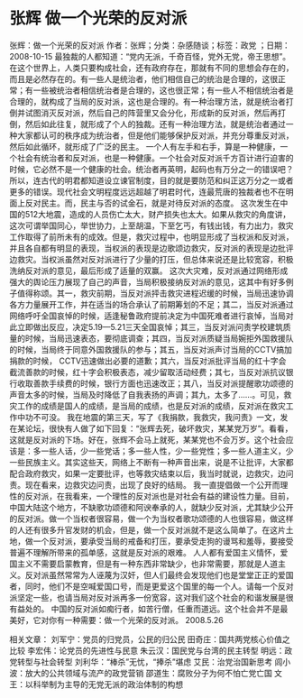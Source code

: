 # 张辉  做一个光荣的反对派

张辉：做一个光荣的反对派
作者：张辉；分类：杂感随谈；标签：政党 ；日期：2008-10-15
最独裁的人都知道：“党内无派，千奇百怪，党外无党，帝王思想”。 在这个世界上，人类只要构成社会，还有政府存在，那就有不同的思想会存在的，而且是必然存在的。有一些人是统治者，他们相信自己的统治是合理的，这很正常；有一些被统治者相信统治者是合理的，这也很正常；有一些人不相信统治者是合理的，就构成了当局的反对派，这也是合理的。有一种治理方法，就是统治者打倒并试图消灭反对派，然后自己的阵营里又会分化，形成新的反对派，然后再打倒，然后如此往复，就形成了个人的独裁。还有一种治理方法，就是统治者通过一种大家都认可的秩序成为统治者，但是他们能够保护反对派，并充分尊重反对派，然后如此循环，就形成了广泛的民主。
一个人有左手和右手，算是一种健康，一个社会有统治者和反对派，也是一种健康。一个社会对反对派千方百计进行迫害的时候，它必然不是一个健康的社会。统治者再英明，起码也有万分之一的错误吧？所以，连古代的明君都知道设立谏官制度，目的就是要防范和纠正这万分之一或者更多的错误。现代社会文明程度远远超越了明君时代，连最荒唐的独裁者也不在明面上反对民主。而，民主与否的试金石，就是对待反对派的态度。
这次发生在中国的512大地震，造成的人员伤亡太大，财产损失也太大。如果从救灾的角度讲，这次可谓举国同心，举世协力，上至胡温，下至乞丐，有钱出钱，有力出力，救灾工作取得了前所未有的成效。但是，救灾过程中，也明显形成了当权派和反对派，并且各自都有明显的表现，当权派的表现是边歌颂边救灾，反对派的表现是边批评边救灾。当权派虽然对反对派进行了少量的打压，但总体来说还是比较宽容，积极洗纳反对派的意见，最后形成了适量的双赢。
这次大灾难，反对派通过网络形成强大的舆论压力展现了自己的声音，当局积极接纳反对派的意见，这其中有好多例子值得称颂。其一，救灾前期，当反对派抨击救灾进程迟缓的时候，当局迅速协调各方力量展开工作，并在适当的场合承认了前期筹划的不足；其二，当反对派通过网络呼吁全国哀悼的时候，适逢秘鲁政府提前决定为中国死难者进行哀悼，当局对此立即做出反应，决定5.19—5.21三天全国哀悼；其三，当反对派问责学校建筑质量的时候，当局迅速表态，要彻底调查；其四，当反对派质疑当局婉拒外国救援队的时候，当局终于同意外国救援队的参与；其五，当反对派声讨当局的CCTV搞加捐款的时候， CCTV迅速做出必要的道歉；其六，当反对派批评当局的红十字会截流善款的时候，红十字会积极表态，减少留取活动经费；其七，当反对派抗议银行收取善款手续费的时候，银行方面也迅速改正；其八，当反对派提醒歌功颂德的声音太多的时候，当局及时降低了自我表扬的声调；其九，太多了……。可见，救灾工作的成绩是国人的成绩，是当局的成绩，也是反对派的成绩，反对派在救灾工作中功不可没。
我在地震的第三天，写了《我捐款，我救灾，我问责》一文，发在某论坛，很快有人做了如下回复：“张辉去死，破坏救灾，某某党万岁”。看看，这就是反对派的下场。好在，张辉不会马上就死，某某党也不会万岁。这个社会应该是：多一些人话，少一些党话；多一些人性，少一些党性；多一些人道主义，少一些民族主义。其实这些天，网络上不断有一种声音出来，说是不让批评，大家都配合政府救灾，如果一定要批评，也等救灾结束以后，我当时就说，边救灾，边问责。现在看来，边救灾边问责，出现了良好的结局。
我一直提倡做一个公开而理性的反对派，在我看来，一个理性的反对派也是对社会有益的建设性力量。目前，中国大陆这个地方，不缺歌功颂德和阿谀奉承的人，就缺少反对派，尤其缺少公开的反对派。做一个当权者很容易，做一个为当权者歌功颂德的人也很容易，做这样的人还有很多升官发财的机会，但是，做一个反对派就不是这么简单了。在这片土地，做一个反对派，要承受当局的戒备和打压，要承受走狗的谩骂和羞辱，要接受普遍不理解所带来的孤单感，这就是反对派的艰难。
人人都有爱国主义情怀，爱国主义不需要启蒙教育，但是有一种东西非常缺少，也非常需要，那就是人道主义。反对派虽然常常为人诬蔑为汉奸，但人们最终会发现他们也是堂堂正正的爱国者，同时，他们不是空喊爱国口号，而是更爱这个国里的每一个人。请每一个反对派坚定一些，也请当局对反对派再多一份宽容，这对我们这个社会的和谐发展是很有益处的。
中国的反对派如痴行者，如苦行僧，任重而道远。这个社会并不是最美好，它对你有一种需要：做一个光荣的反对派。
2008.5.26

相关文章：
刘军宁：党员的归党员，公民的归公民
田奇庄：国共两党核心价值之比较
李宏伟：论党员的先进性与民意
朱云汉：国民党与台湾的民主转型
明远：政党转型与社会转型
刘利华：“棒杀”无忧，“捧杀”堪虑
艾民：治党治国新思考
闾小波：放大的公共领域与流产的政党营销
邵道生：腐败分子为何不怕亡党亡国
文王：以科举制为主导的无党无派的政治体制的构想